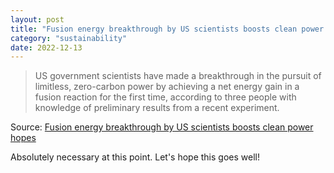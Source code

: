 ```yaml
---
layout: post
title: "Fusion energy breakthrough by US scientists boosts clean power hopes"
category: "sustainability"
date: 2022-12-13
---
```


>US government scientists have made a breakthrough in the pursuit of limitless, zero-carbon power by achieving a net energy gain in a fusion reaction for the first time, according to three people with knowledge of preliminary results from a recent experiment.

Source: [Fusion energy breakthrough by US scientists boosts clean power hopes](https://arstechnica.com/science/2022/12/fusion-energy-breakthrough-by-us-scientists-boosts-clean-power-hopes/)

Absolutely necessary at this point. Let's hope this goes well!
